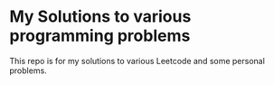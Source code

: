 # My Solutions to various programming problems

This repo is for my solutions to various Leetcode and some personal problems. 
